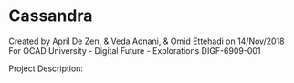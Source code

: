# Cassandra

Created by April De Zen, & Veda Adnani, & Omid Ettehadi on 14/Nov/2018
For OCAD University - Digital Future - Explorations DIGF-6909-001

Project Description:
